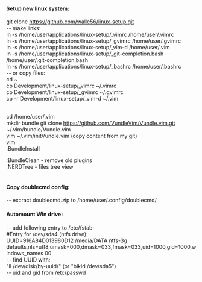 #### Setup new linux system:
git clone https://github.com/walle56/linux-setup.git<br>
-- make links:<br>
ln -s /home/user/applications/linux-setup/_vimrc /home/user/.vimrc<br>
ln -s /home/user/applications/linux-setup/_gvimrc /home/user/.gvimrc<br>
ln -s /home/user/applications/linux-setup/_vim-d /home/user/.vim<br>
ln -s /home/user/applications/linux-setup/_git-completion.bash /home/user/.git-completion.bash<br>
ln -s /home/user/applications/linux-setup/_bashrc /home/user/.bashrc<br>
-- or copy files:<br>
cd ~<br>
cp Development/linux-setup/_vimrc ~/.vimrc<br>
cp Development/linux-setup/_gvimrc ~/.gvimrc<br>
cp -r Development/linux-setup/_vim-d ~/.vim<br>
<br>

cd /home/user/.vim<br>
mkdir bundle<be>
git clone https://github.com/VundleVim/Vundle.vim.git ~/.vim/bundle/Vundle.vim<br>
vim ~/.vim/initVundle.vim (copy content from my git)<br>
vim<br>
:BundleInstall<br>

:BundleClean - remove old plugins<br>
:NERDTree - files tree view<br>
<br>

#### Copy doublecmd config:
-- excract doublecmd.zip to /home/user/.config/doublecmd/
<br>

#### Automount Win drive:
-- add following entry to /etc/fstab:<br>
#Entry for /dev/sda4 (ntfs drive):<br>
UUID=916A84D013980D12	/media/DATA	ntfs-3g	 defaults,nls=utf8,umask=000,dmask=033,fmask=033,uid=1000,gid=1000,windows_names	00<br>
-- find UUID with:<br>
"ll /dev/disk/by-uuid/" (or "blkid /dev/sda5")<br>
-- uid and gid from /etc/passwd
<br>
